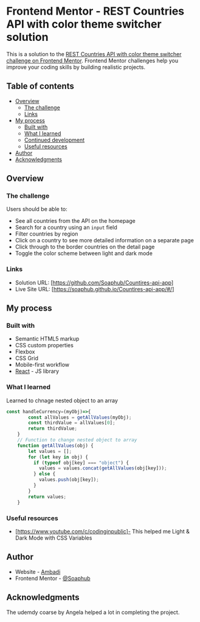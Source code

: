 # Frontend Mentor - REST Countries API with color theme switcher solution

This is a solution to the [REST Countries API with color theme switcher challenge on Frontend Mentor](https://www.frontendmentor.io/challenges/rest-countries-api-with-color-theme-switcher-5cacc469fec04111f7b848ca). Frontend Mentor challenges help you improve your coding skills by building realistic projects. 

## Table of contents

- [Overview](#overview)
  - [The challenge](#the-challenge)
  - [Links](#links)
- [My process](#my-process)
  - [Built with](#built-with)
  - [What I learned](#what-i-learned)
  - [Continued development](#continued-development)
  - [Useful resources](#useful-resources)
- [Author](#author)
- [Acknowledgments](#acknowledgments)


## Overview

### The challenge

Users should be able to:

- See all countries from the API on the homepage
- Search for a country using an `input` field
- Filter countries by region
- Click on a country to see more detailed information on a separate page
- Click through to the border countries on the detail page
- Toggle the color scheme between light and dark mode 

### Links

- Solution URL: [https://github.com/Soaphub/Countires-api-app]
- Live Site URL: [https://soaphub.github.io/Countires-api-app/#/]

## My process

### Built with

- Semantic HTML5 markup
- CSS custom properties
- Flexbox
- CSS Grid
- Mobile-first workflow
- [React](https://reactjs.org/) - JS library


### What I learned

Learned to chnage nested object to an array

```js
const handleCurrency=(myObj)=>{
        const allValues = getAllValues(myObj);
        const thirdValue = allValues[0];
        return thirdValue;
    }
    // Function to change nested object to array
    function getAllValues(obj) {
        let values = [];
        for (let key in obj) {
          if (typeof obj[key] === "object") {
            values = values.concat(getAllValues(obj[key]));
          } else {
            values.push(obj[key]);
          }
        }
        return values;
    }
```

### Useful resources

- [https://www.youtube.com/c/codinginpublic]- This helped me Light & Dark Mode with CSS Variables

## Author

- Website - [Ambadi](https://github.com/Soaphub/Mysite/)
- Frontend Mentor - [@Soaphub](https://www.frontendmentor.io/profile/Soaphub)

## Acknowledgments

The udemdy coarse by Angela helped a lot in completing the project.
